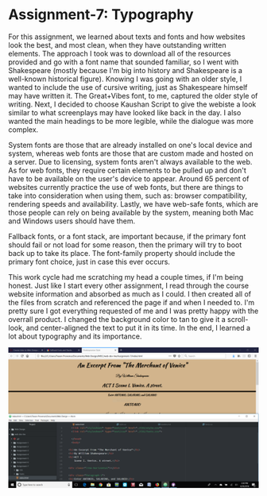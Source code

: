 # Assignment-7: Typography

For this assignment, we learned about texts and fonts and how websites look the
best, and most clean, when they have outstanding written elements. The approach
I took was to download all of the resources provided and go with a font name that
sounded familiar, so I went with Shakespeare (mostly because I'm big into history
and Shakespeare is a well-known historical figure). Knowing I was going with an
older style, I wanted to include the use of cursive writing, just as Shakespeare
himself may have written it. The Great+Vibes font, to me, captured the older style
of writing. Next, I decided to choose Kaushan Script to give the webiste a look
similar to what screenplays may have looked like back in the day. I also wanted
the main headings to be more legible, while the dialogue was more complex.

System fonts are those that are already installed on one's local device and system,
whereas web fonts are those that are custom made and hosted on a server. Due to
licensing, system fonts aren't always available to the web. As for web fonts, they
require certain elements to be pulled up and don't have to be available on the user's
device to appear. Around 65 percent of websites currently practice the use of web fonts,
but there are things to take into consideration when using them, such as:  browser
compatibility, rendering speeds and availability. Lastly, we have web-safe fonts, which
are those people can rely on being available by the system, meaning both Mac and
Windows users should have them.

Fallback fonts, or a font stack, are important because, if the primary font should
fail or not load for some reason, then the primary will try to boot back up to take
its place. The font-family property should include the primary font choice, just
in case this ever occurs.

This work cycle had me scratching my head a couple times, if I'm being honest. Just
like I start every other assignment, I read through the course website information
and absorbed as much as I could. I then created all of the files from scratch and
referenced the page if and when I needed to. I'm pretty sure I got everything requested
of me and I was pretty happy with the overrall product. I changed the background color
to tan to give it a scroll-look, and center-aligned the text to put it in its time.
In the end, I learned a lot about typography and its importance.

![Screenshot](./Images/Capture.PNG)
